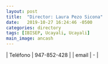 ```yaml
---
layout: post
title:  "Director: Laura Pezo Sicona"
date:   2019-10-27 16:24:46 -0500
categories: directory
tags: [IBISEP, Ucayali, Ucayali]
main_image: ancash
---
```


| Teléfono    | 947-852-428 |
| email       | - |
